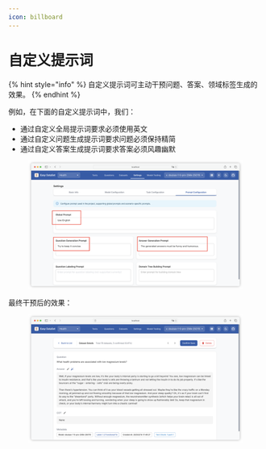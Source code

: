 ```yaml
---
icon: billboard
---
```


# 自定义提示词

{% hint style="info" %}
自定义提示词可主动干预问题、答案、领域标签生成的效果。
{% endhint %}

例如，在下面的自定义提示词中，我们：

* 通过自定义全局提示词要求必须使用英文
* 通过自定义问题生成提示词要求问题必须保持精简
* 通过自定义答案生成提示词要求答案必须风趣幽默

<figure><img src="../.gitbook/assets/image (3) (1) (1).png" alt=""><figcaption></figcaption></figure>

最终干预后的效果：

<figure><img src="../.gitbook/assets/image (4) (1) (1).png" alt=""><figcaption></figcaption></figure>
